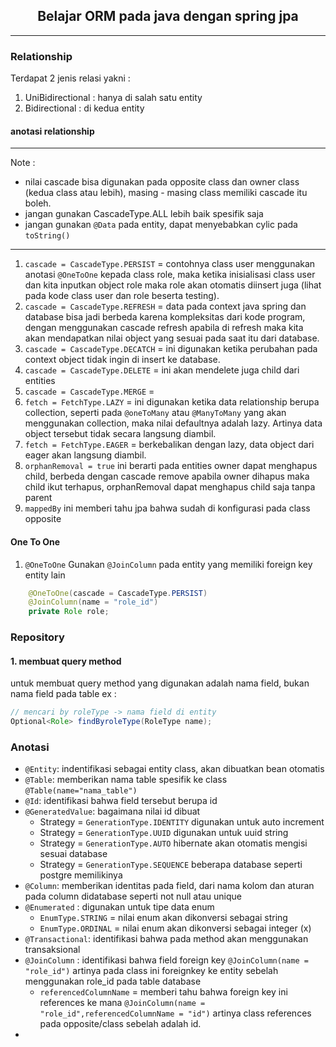 <center>

## Belajar ORM pada java dengan spring jpa

</center>

---

### Relationship 
Terdapat 2 jenis relasi yakni :
1. UniBidirectional : hanya di salah satu entity
2. Bidirectional : di kedua entity

#### anotasi relationship

---
Note :
- nilai cascade bisa digunakan pada opposite class dan owner class
(kedua class atau lebih), masing - masing class memiliki cascade itu boleh.
- jangan gunakan CascadeType.ALL lebih baik spesifik saja
- jangan gunakan `@Data` pada entity, dapat menyebabkan cylic pada `toString()`
---

1. `cascade = CascadeType.PERSIST` =  contohnya class user
menggunakan anotasi `@OneToOne` kepada class role, maka ketika
inisialisasi class user dan kita inputkan object role maka 
role akan otomatis diinsert juga (lihat pada kode class user dan role beserta testing).
2. `cascade = CascadeType.REFRESH` = data pada context java spring dan
database bisa jadi berbeda karena kompleksitas dari kode program, dengan
menggunakan cascade refresh apabila di refresh maka kita akan mendapatkan
nilai object yang sesuai pada saat itu dari database.
3. `cascade = CascadeType.DECATCH` = ini digunakan ketika perubahan pada
context object tidak ingin di insert ke database.
4. `cascade = CascadeType.DELETE` = ini akan mendelete juga child 
dari entities 
5. `cascade = CascadeType.MERGE` = 
6. `fetch = FetchType.LAZY` = ini digunakan ketika data
relationship berupa collection, seperti pada `@oneToMany` atau `@ManyToMany`
yang akan menggunakan collection, maka nilai defaultnya adalah lazy.
Artinya data object tersebut tidak secara langsung diambil.
7. `fetch = FetchType.EAGER` = berkebalikan dengan lazy, data object dari
eager akan langsung diambil.
8. `orphanRemoval = true` ini berarti pada entities owner dapat menghapus
child, berbeda dengan cascade remove apabila owner dihapus maka
child ikut terhapus, orphanRemoval dapat menghapus child saja tanpa parent
9. `mappedBy` ini memberi tahu jpa bahwa sudah di konfigurasi pada class opposite

#### One To One
1. `@OneToOne`
Gunakan `@JoinColumn` pada entity yang memiliki foreign key entity lain
```java
    @OneToOne(cascade = CascadeType.PERSIST)
    @JoinColumn(name = "role_id")
    private Role role;
```

### Repository
#### 1. membuat query method
untuk membuat query method yang digunakan adalah nama field,
bukan nama field pada table ex : 
```java
// mencari by roleType -> nama field di entity
Optional<Role> findByroleType(RoleType name);
```

### Anotasi

- `@Entity`: indentifikasi sebagai entity class, akan dibuatkan bean otomatis
- `@Table`: memberikan nama table spesifik ke class `@Table(name="nama_table")`
- `@Id`: identifikasi bahwa field tersebut berupa id
- `@GeneratedValue`: bagaimana nilai id dibuat
    - Strategy = `GenerationType.IDENTITY` digunakan untuk auto increment 
    - Strategy = `GenerationType.UUID` digunakan untuk uuid string
    - Strategy = `GenerationType.AUTO` hibernate akan otomatis mengisi sesuai database
    - Strategy = `GenerationType.SEQUENCE` beberapa database seperti postgre memilikinya
- `@Column`: memberikan identitas pada field, dari nama kolom dan aturan pada column didatabase seperti not null atau unique
- `@Enumerated` : digunakan untuk tipe data enum
  - `EnumType.STRING` = nilai enum akan dikonversi sebagai string
  - `EnumType.ORDINAL` = nilai enum akan dikonversi sebagai integer (x)
- `@Transactional`: identifikasi bahwa pada method akan menggunakan transaksional
- `@JoinColumn` : identifikasi bahwa field foreign key `@JoinColumn(name = "role_id")` artinya
pada class ini foreignkey ke entity sebelah menggunakan role_id pada table database
  - `referencedColumnName` = memberi tahu bahwa foreign key ini references ke mana 
  `@JoinColumn(name = "role_id",referencedColumnName = "id")` artinya class references
  pada opposite/class sebelah adalah id.
- 